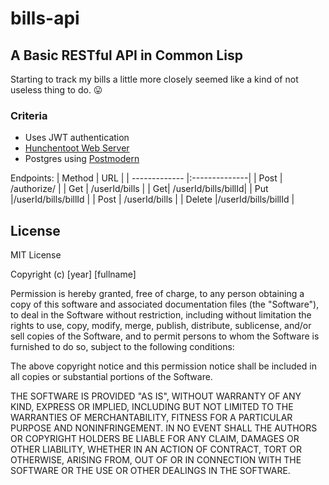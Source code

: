 # bills-api

## A Basic RESTful API in Common Lisp

Starting to track my bills a little more closely seemed like a
kind of not useless thing to do. :stuck_out_tongue:

### Criteria

* Uses JWT authentication
* [Hunchentoot Web Server](https://edicl.github.io/hunchentoot/)
* Postgres using [Postmodern](https://marijnhaverbeke.nl/postmodern/) 

Endpoints:
| Method      | URL           | 
| ------------- |:--------------| 
| Post   | /authorize/   | 
| Get     | /userId/bills      | 
| Get| /userId/bills/billId| 
| Put    |/userId/bills/billId   | 
| Post   |  /userId/bills  | 
| Delete   |/userId/bills/billId   | 
## License

MIT License

Copyright (c) [year] [fullname]

Permission is hereby granted, free of charge, to any person obtaining a copy
of this software and associated documentation files (the "Software"), to deal
in the Software without restriction, including without limitation the rights
to use, copy, modify, merge, publish, distribute, sublicense, and/or sell
copies of the Software, and to permit persons to whom the Software is
furnished to do so, subject to the following conditions:

The above copyright notice and this permission notice shall be included in all
copies or substantial portions of the Software.

THE SOFTWARE IS PROVIDED "AS IS", WITHOUT WARRANTY OF ANY KIND, EXPRESS OR
IMPLIED, INCLUDING BUT NOT LIMITED TO THE WARRANTIES OF MERCHANTABILITY,
FITNESS FOR A PARTICULAR PURPOSE AND NONINFRINGEMENT. IN NO EVENT SHALL THE
AUTHORS OR COPYRIGHT HOLDERS BE LIABLE FOR ANY CLAIM, DAMAGES OR OTHER
LIABILITY, WHETHER IN AN ACTION OF CONTRACT, TORT OR OTHERWISE, ARISING FROM,
OUT OF OR IN CONNECTION WITH THE SOFTWARE OR THE USE OR OTHER DEALINGS IN THE
SOFTWARE.

